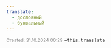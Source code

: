 ```yaml
---
translate:
  - дословный
  - буквальный
---
```

<span style="font-size:12px; color:#888888;">Created: 31.10.2024 00:29</span>
 `=this.translate`